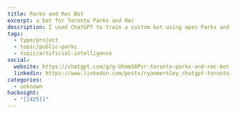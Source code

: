 ```yaml
---
title: Parks and Rec Bot
excerpt: a bot for Toronto Parks and Rec
description: I used ChatGPT to train a custom bot using open Parks and Rec data -- facilities, locations, programming, hours of operation -- to train a custom Toronto Parks and Rec Bot. Ask it a question, like "I have two kids, 5 and 12, and I want them to both take swimming on Saturdays" and get help finding the right classes.
tags:
  - type/project
  - topic/public-parks
  - topic/artificial-intelligence
social:
  website: https://chatgpt.com/g/g-UhmmS6Psr-toronto-parks-and-rec-bot
  linkedin: https://www.linkedin.com/posts/ryanmerkley_chatgpt-toronto-parks-and-rec-bot-activity-7130056310514974720-C9MD
categories:
  - unknown
hacknight:
  - "[[425]]"
---
```

